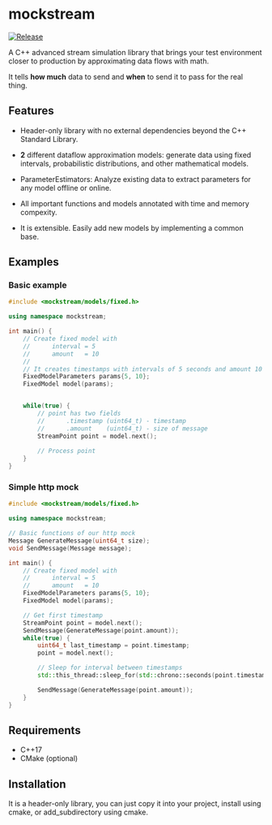 # mockstream

[![Release](https://img.shields.io/github/release/terebellum/mockstream.svg)](https://github.com/terebellum/mockstream/releases/latest)

A C++ advanced stream simulation library that brings your test environment closer to production by approximating data flows with math.

It tells **how much** data to send and **when** to send it to pass for the real thing.

## Features

- Header-only library with no external dependencies beyond the C++ Standard Library.

-  **2** different dataflow approximation models: generate data using fixed intervals, probabilistic distributions, and other mathematical models.

- ParameterEstimators: Analyze existing data to extract parameters for any model offline or online.

- All important functions and models annotated with time and memory compexity.

- It is extensible. Easily add new models by implementing a common base.

## Examples

### Basic example

```cpp
#include <mockstream/models/fixed.h>

using namespace mockstream;

int main() {
    // Create fixed model with
    //      interval = 5
    //      amount   = 10
    // 
    // It creates timestamps with intervals of 5 seconds and amount 10
    FixedModelParameters params{5, 10};
    FixedModel model(params);


    while(true) {
        // point has two fields
        //      .timestamp (uint64_t) - timestamp
        //      .amount    (uint64_t) - size of message
        StreamPoint point = model.next();
    
        // Process point
    }
}
```


### Simple http mock
```cpp
#include <mockstream/models/fixed.h>

using namespace mockstream;

// Basic functions of our http mock
Message GenerateMessage(uint64_t size);
void SendMessage(Message message);

int main() {
    // Create fixed model with
    //      interval = 5
    //      amount   = 10
    FixedModelParameters params{5, 10};
    FixedModel model(params);

    // Get first timestamp
    StreamPoint point = model.next();
    SendMessage(GenerateMessage(point.amount));
    while(true) {
        uint64_t last_timestamp = point.timestamp;
        point = model.next();

        // Sleep for interval between timestamps
        std::this_thread::sleep_for(std::chrono::seconds(point.timestamp - last_timestamp));

        SendMessage(GenerateMessage(point.amount));
    }
}
```



## Requirements
* C++17
* CMake (optional)

## Installation
It is a header-only library, you can just copy it into your project, install using cmake, or add_subdirectory using cmake.
